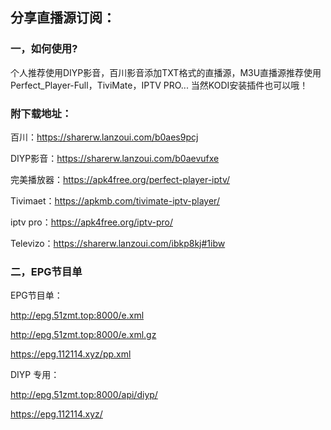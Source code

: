 
## 分享直播源订阅：

### 一，如何使用?

个人推荐使用DIYP影音，百川影音添加TXT格式的直播源，M3U直播源推荐使用
Perfect_Player-Full，TiviMate，IPTV PRO...
当然KODI安装插件也可以哦！

### 附下载地址：

百川：https://sharerw.lanzoui.com/b0aes9pcj

DIYP影音：https://sharerw.lanzoui.com/b0aevufxe

完美播放器：https://apk4free.org/perfect-player-iptv/

Tivimaet：https://apkmb.com/tivimate-iptv-player/

iptv pro：https://apk4free.org/iptv-pro/



Televizo：https://sharerw.lanzoui.com/ibkp8kj#1ibw

### 二，EPG节目单

EPG节目单：

http://epg.51zmt.top:8000/e.xml

http://epg.51zmt.top:8000/e.xml.gz

https://epg.112114.xyz/pp.xml

DIYP 专用：

http://epg.51zmt.top:8000/api/diyp/

https://epg.112114.xyz/

